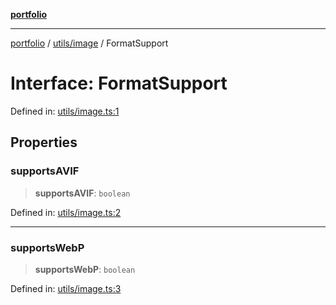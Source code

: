 [**portfolio**](../../../README.md)

***

[portfolio](../../../modules.md) / [utils/image](../README.md) / FormatSupport

# Interface: FormatSupport

Defined in: [utils/image.ts:1](https://github.com/tnorlund/Portfolio/blob/cfacd1ba52b097157cf91fcd1d100902a8f59a1f/portfolio/utils/image.ts#L1)

## Properties

### supportsAVIF

> **supportsAVIF**: `boolean`

Defined in: [utils/image.ts:2](https://github.com/tnorlund/Portfolio/blob/cfacd1ba52b097157cf91fcd1d100902a8f59a1f/portfolio/utils/image.ts#L2)

***

### supportsWebP

> **supportsWebP**: `boolean`

Defined in: [utils/image.ts:3](https://github.com/tnorlund/Portfolio/blob/cfacd1ba52b097157cf91fcd1d100902a8f59a1f/portfolio/utils/image.ts#L3)

